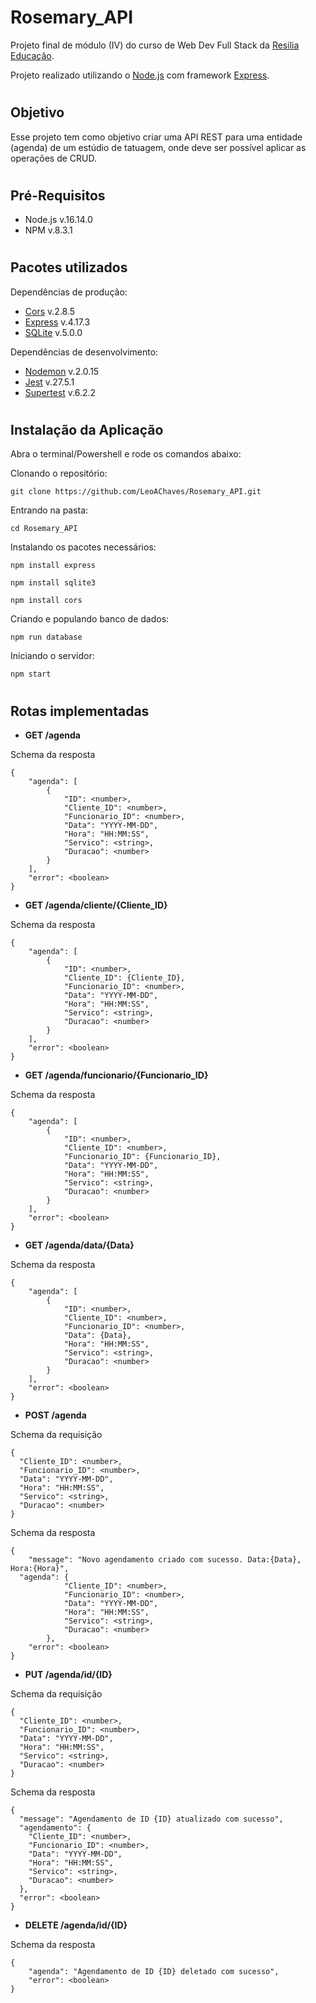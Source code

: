 # Rosemary_API

Projeto final de módulo (IV) do curso de Web Dev Full Stack da [Resilia Educação](https://www.resilia.com.br/).

Projeto realizado utilizando o [Node.js](https://nodejs.org/en/) com framework [Express](https://expressjs.com/).

#

## Objetivo

Esse projeto tem como objetivo criar uma API REST para uma entidade (agenda) de um estúdio de tatuagem, onde deve ser possível aplicar as operações de CRUD.

#

## Pré-Requisitos

- Node.js v.16.14.0
- NPM v.8.3.1

#

## Pacotes utilizados

Dependências de produção:

- [Cors](https://www.npmjs.com/package/cors) v.2.8.5
- [Express](https://www.npmjs.com/package/express) v.4.17.3
- [SQLite](https://www.npmjs.com/package/sqlite3) v.5.0.0

Dependências de desenvolvimento:

- [Nodemon](https://www.npmjs.com/package/nodemon) v.2.0.15
- [Jest](https://jestjs.io/docs/getting-started) v.27.5.1
- [Supertest](https://www.npmjs.com/package/supertest) v.6.2.2

#

## Instalação da Aplicação

Abra o terminal/Powershell e rode os comandos abaixo:

Clonando o repositório:

```
git clone https://github.com/LeoAChaves/Rosemary_API.git
```

Entrando na pasta:

```
cd Rosemary_API
```

Instalando os pacotes necessários:

```
npm install express
```

```
npm install sqlite3
```

```
npm install cors
```

Criando e populando banco de dados:

```
npm run database
```

Iniciando o servidor:

```
npm start
```

#

## Rotas implementadas

- **GET /agenda**

Schema da resposta

```
{
	"agenda": [
        {
			"ID": <number>,
			"Cliente_ID": <number>,
			"Funcionario_ID": <number>,
			"Data": "YYYY-MM-DD",
			"Hora": "HH:MM:SS",
			"Servico": <string>,
			"Duracao": <number>
		}
	],
	"error": <boolean>
}
```

- **GET /agenda/cliente/{Cliente_ID}**

Schema da resposta

```
{
	"agenda": [
		{
			"ID": <number>,
			"Cliente_ID": {Cliente_ID},
			"Funcionario_ID": <number>,
			"Data": "YYYY-MM-DD",
			"Hora": "HH:MM:SS",
			"Servico": <string>,
			"Duracao": <number>
		}
	],
	"error": <boolean>
}
```

- **GET /agenda/funcionario/{Funcionario_ID}**

Schema da resposta

```
{
	"agenda": [
		{
			"ID": <number>,
			"Cliente_ID": <number>,
			"Funcionario_ID": {Funcionario_ID},
			"Data": "YYYY-MM-DD",
			"Hora": "HH:MM:SS",
			"Servico": <string>,
			"Duracao": <number>
		}
	],
	"error": <boolean>
}
```

- **GET /agenda/data/{Data}**

Schema da resposta

```
{
	"agenda": [
		{
			"ID": <number>,
			"Cliente_ID": <number>,
			"Funcionario_ID": <number>,
			"Data": {Data},
			"Hora": "HH:MM:SS",
			"Servico": <string>,
			"Duracao": <number>
		}
	],
	"error": <boolean>
}
```

- **POST /agenda**

Schema da requisição

```
{
  "Cliente_ID": <number>,
  "Funcionario_ID": <number>,
  "Data": "YYYY-MM-DD",
  "Hora": "HH:MM:SS",
  "Servico": <string>,
  "Duracao": <number>
}
```

Schema da resposta

```
{
	"message": "Novo agendamento criado com sucesso. Data:{Data}, Hora:{Hora}",
  "agenda": {
			"Cliente_ID": <number>,
			"Funcionario_ID": <number>,
			"Data": "YYYY-MM-DD",
			"Hora": "HH:MM:SS",
			"Servico": <string>,
			"Duracao": <number>
		},
	"error": <boolean>
}
```

- **PUT /agenda/id/{ID}**

Schema da requisição

```
{
  "Cliente_ID": <number>,
  "Funcionario_ID": <number>,
  "Data": "YYYY-MM-DD",
  "Hora": "HH:MM:SS",
  "Servico": <string>,
  "Duracao": <number>
}
```

Schema da resposta

```
{
  "message": "Agendamento de ID {ID} atualizado com sucesso",
  "agendamento": {
    "Cliente_ID": <number>,
    "Funcionario_ID": <number>,
    "Data": "YYYY-MM-DD",
    "Hora": "HH:MM:SS",
    "Servico": <string>,
    "Duracao": <number>
  },
  "error": <boolean>
}
```

- **DELETE /agenda/id/{ID}**

Schema da resposta

```
{
    "agenda": "Agendamento de ID {ID} deletado com sucesso",
    "error": <boolean>
}
```
